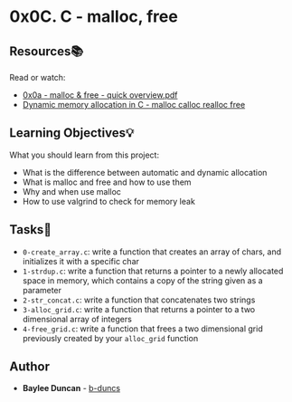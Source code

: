 # 0x0C. C - malloc, free

## Resources:books:
Read or watch:
* [0x0a - malloc & free - quick overview.pdf](https://intranet.hbtn.io/rltoken/FN5K7jnfV5Owdp1vJTRQ8Q)
* [Dynamic memory allocation in C - malloc calloc realloc free](https://intranet.hbtn.io/rltoken/gXXa15jS4xLwMKNiEmaK5w)

## Learning Objectives:bulb:
What you should learn from this project:

* What is the difference between automatic and dynamic allocation
* What is malloc and free and how to use them
* Why and when use malloc
* How to use valgrind to check for memory leak

## Tasks:notebook:  
  
* `0-create_array.c`: write a function that creates an array of chars, and initializes it with a specific char  
* `1-strdup.c`: write a function that returns a pointer to a newly allocated space in memory, which contains a copy of the string given as a parameter  
* `2-str_concat.c`: write a function that concatenates two strings  
* `3-alloc_grid.c`: write a function that returns a pointer to a two dimensional array of integers  
* `4-free_grid.c`: write a function that frees a two dimensional grid previously created by your `alloc_grid` function   

## Author
* **Baylee Duncan** - [b-duncs](https://github.com/b-duncs)
